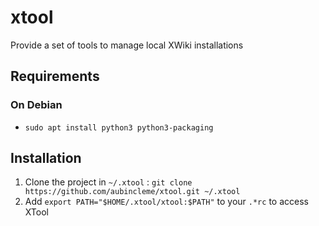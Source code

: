 # xtool

Provide a set of tools to manage local XWiki installations

## Requirements

### On Debian

* `sudo apt install python3 python3-packaging`

## Installation

1. Clone the project in `~/.xtool` : `git clone https://github.com/aubincleme/xtool.git ~/.xtool`
1. Add `export PATH="$HOME/.xtool/xtool:$PATH"` to your `.*rc` to access XTool
